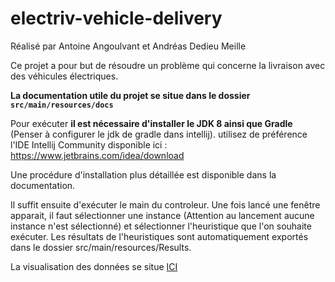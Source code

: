 # electriv-vehicle-delivery

Réalisé par Antoine Angoulvant et Andréas Dedieu Meille

Ce projet a pour but de résoudre un problème qui concerne la livraison avec des véhicules électriques.

**La documentation utile du projet se situe dans le dossier `src/main/resources/docs`**

Pour exécuter **il est nécessaire d'installer le JDK 8 ainsi que Gradle** (Penser à configurer le jdk de gradle dans intellij). utilisez de préférence l'IDE Intellij Community disponible ici : https://www.jetbrains.com/idea/download

Une procédure d'installation plus détaillée est disponible dans la documentation.

Il suffit ensuite d'exécuter le main du controleur. Une fois lancé une fenêtre apparait, il faut sélectionner une instance (Attention au lancement aucune instance n'est sélectionné) et sélectionner l'heuristique que l'on souhaite exécuter. Les résultats de l'heuristiques sont automatiquement exportés dans le dossier src/main/resources/Results.

La visualisation des données se situe [ICI](http://energie.antoine-angoulvant.fr/)

